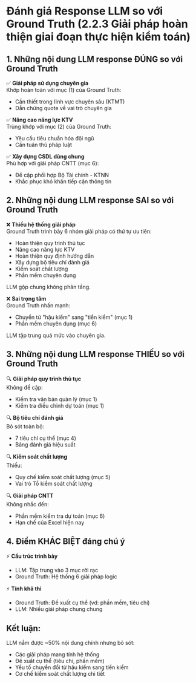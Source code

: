 # Đánh giá Response LLM so với Ground Truth (2.2.3 Giải pháp hoàn thiện giai đoạn thực hiện kiểm toán)

## 1. Những nội dung LLM response ĐÚNG so với Ground Truth
✅ **Giải pháp sử dụng chuyên gia**  
Khớp hoàn toàn với mục (1) của Ground Truth:
- Cần thiết trong lĩnh vực chuyên sâu (KTMT)
- Dẫn chứng quote về vai trò chuyên gia

✅ **Nâng cao năng lực KTV**  
Trùng khớp với mục (2) của Ground Truth:
- Yêu cầu tiêu chuẩn hóa đội ngũ
- Cần tuân thủ pháp luật

✅ **Xây dựng CSDL dùng chung**  
Phù hợp với giải pháp CNTT (mục 6):
- Đề cập phối hợp Bộ Tài chính - KTNN
- Khắc phục khó khăn tiếp cận thông tin

## 2. Những nội dung LLM response SAI so với Ground Truth
❌ **Thiếu hệ thống giải pháp**  
Ground Truth trình bày 6 nhóm giải pháp có thứ tự ưu tiên:
- Hoàn thiện quy trình thủ tục
- Nâng cao năng lực KTV
- Hoàn thiện quy định hướng dẫn
- Xây dựng bộ tiêu chí đánh giá
- Kiểm soát chất lượng
- Phần mềm chuyên dụng

LLM gộp chung không phân tầng.

❌ **Sai trọng tâm**  
Ground Truth nhấn mạnh:
- Chuyển từ "hậu kiểm" sang "tiền kiểm" (mục 1)
- Phần mềm chuyên dụng (mục 6)

LLM tập trung quá mức vào chuyên gia.

## 3. Những nội dung LLM response THIẾU so với Ground Truth
🔍 **Giải pháp quy trình thủ tục**  
Không đề cập:
- Kiểm tra văn bản quản lý (mục 1)
- Kiểm tra điều chỉnh dự toán (mục 1)

🔍 **Bộ tiêu chí đánh giá**  
Bỏ sót toàn bộ:
- 7 tiêu chí cụ thể (mục 4)
- Bảng đánh giá hiệu suất

🔍 **Kiểm soát chất lượng**  
Thiếu:
- Quy chế kiểm soát chất lượng (mục 5)
- Vai trò Tổ kiểm soát chất lượng

🔍 **Giải pháp CNTT**  
Không nhắc đến:
- Phần mềm kiểm tra dự toán (mục 6)
- Hạn chế của Excel hiện nay

## 4. Điểm KHÁC BIỆT đáng chú ý
⚡ **Cấu trúc trình bày**  
- LLM: Tập trung vào 3 mục rời rạc  
- Ground Truth: Hệ thống 6 giải pháp logic

⚡ **Tính khả thi**  
- Ground Truth: Đề xuất cụ thể (vd: phần mềm, tiêu chí)  
- LLM: Nhiều giải pháp chung chung

## Kết luận:
LLM nắm được ~50% nội dung chính nhưng bỏ sót:
- Các giải pháp mang tính hệ thống
- Đề xuất cụ thể (tiêu chí, phần mềm)
- Yếu tố chuyển đổi từ hậu kiểm sang tiền kiểm
- Cơ chế kiểm soát chất lượng chi tiết
